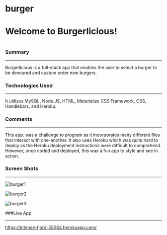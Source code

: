 # burger

<h1>Welcome to Burgerlicious!<h1>

### Summary
***
Burgerlicious is a full-stack app that enables the user to select a burger to be devoured and custom order new burgers.

### Technologies Used
***

 It utilizes MySQL, Node.JS, HTML, Materialize CSS Framework, CSS, Handlebars, and Heroku.

### Comments
***

This app. was a challenge to program as it incorporates many different files that interact with one-another. It also uses Heroku which was quite hard to deploy as the Heroku deployment instructions were difficult to comprehend. However, once coded and deployed, this was a fun app to style and see in action.


### Screen Shots
***
![burger1](https://user-images.githubusercontent.com/27470842/36269352-d21e106c-122d-11e8-8e5b-2db8d5df0148.PNG)

![burger2](https://user-images.githubusercontent.com/27470842/36269566-49b417c0-122e-11e8-8165-36f4e47fbe5e.PNG)

![burger3](https://user-images.githubusercontent.com/27470842/36269601-5d457bee-122e-11e8-8858-488d89f1a39f.PNG)



###Live App
***
https://intense-fjord-55064.herokuapp.com/